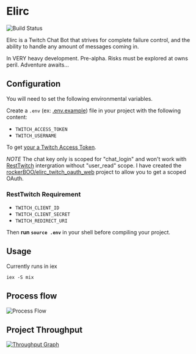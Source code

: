 Elirc
=====

![Build Status](https://travis-ci.org/rockerBOO/elirc_twitch.svg?branch=master)

Elirc is a Twitch Chat Bot that strives for complete failure control, and the ability to handle any amount of messages coming in.

In VERY heavy development. Pre-alpha. Risks must be explored at owns peril. Adventure awaits...

## Configuration

You will need to set the following environmental variables.

Create a `.env` (ex: [.env.example](https://github.com/rockerBOO/elirc_twitch/blob/master/.env.example)) file in your project with the following content:

* `TWITCH_ACCESS_TOKEN`
* `TWITCH_USERNAME`

To get [your a Twitch Access Token](http://twitchapps.com/tmi/).

*NOTE* The chat key only is scoped for "chat_login" and won't work with [RestTwitch](http://github.com/rockerboo/rest_twitch) intergration without "user_read" scope. I have created the [rockerBOO/elirc_twitch_oauth_web](https://github.com/rockerBOO/elirc_twitch_oauth_web) project to allow you to get a scoped OAuth.

### RestTwitch Requirement

* `TWITCH_CLIENT_ID`
* `TWITCH_CLIENT_SECRET`
* `TWITCH_REDIRECT_URI`

Then **run `source .env`** in your shell before compiling your project.

## Usage

Currently runs in iex

	iex -S mix

## Process flow

![Process Flow](https://raw.githubusercontent.com/rockerBOO/elirc_twitch/master/flow.png)

## Project Throughput

[![Throughput Graph](https://graphs.waffle.io/rockerboo/elirc_twitch/throughput.svg)](https://waffle.io/rockerboo/elirc_twitch/metrics)